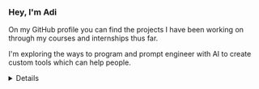 ### Hey, I'm Adi

On my GitHub profile you can find the projects I have been working on through my courses and internships thus far.

I'm exploring the ways to program and prompt engineer with AI to create custom tools which can help people.

<details>
```
 ^__^
 (oo)\_______
 (__)\       )\/\
     ||----w |
     ||     ||
```
</details>
